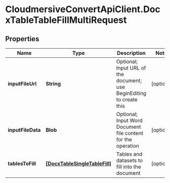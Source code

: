 # CloudmersiveConvertApiClient.DocxTableTableFillMultiRequest

## Properties
Name | Type | Description | Notes
------------ | ------------- | ------------- | -------------
**inputFileUrl** | **String** | Optional; Input URL of the document; use BeginEditing to create this | [optional] 
**inputFileData** | **Blob** | Optional; Input Word Document file content for the operation | [optional] 
**tablesToFill** | [**[DocxTableSingleTableFill]**](DocxTableSingleTableFill.md) | Tables and datasets to fill into the document | [optional] 


